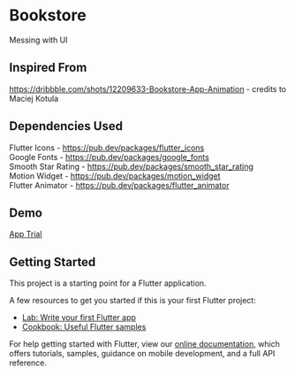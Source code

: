 # Bookstore

Messing with UI


## Inspired From

https://dribbble.com/shots/12209633-Bookstore-App-Animation - credits to Maciej Kotula

## Dependencies Used

Flutter Icons - https://pub.dev/packages/flutter_icons  
Google Fonts - https://pub.dev/packages/google_fonts  
Smooth Star Rating - https://pub.dev/packages/smooth_star_rating  
Motion Widget - https://pub.dev/packages/motion_widget  
Flutter Animator - https://pub.dev/packages/flutter_animator  

## Demo

[App Trial](assets/play.gif)  


## Getting Started

This project is a starting point for a Flutter application.

A few resources to get you started if this is your first Flutter project:

- [Lab: Write your first Flutter app](https://flutter.dev/docs/get-started/codelab)
- [Cookbook: Useful Flutter samples](https://flutter.dev/docs/cookbook)

For help getting started with Flutter, view our
[online documentation](https://flutter.dev/docs), which offers tutorials,
samples, guidance on mobile development, and a full API reference.
